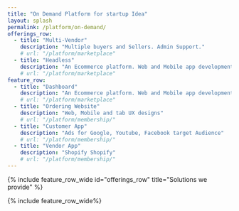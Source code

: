 ```yaml
---
title: "On Demand Platform for startup Idea"
layout: splash
permalink: /platform/on-demand/
offerings_row:
  - title: "Multi-Vendor"
    description: "Multiple buyers and Sellers. Admin Support."
    # url: "/platform/marketplace"
  - title: "Headless"
    description: "An Ecommerce platform. Web and Mobile app development"
    # url: "/platform/marketplace"
feature_row:
  - title: "Dashboard"
    description: "An Ecommerce platform. Web and Mobile app development"
    # url: "/platform/marketplace"
  - title: "Ordering Website"
    description: "Web, Mobile and tab UX designs"
    # url: "/platform/membership/"
  - title: "Customer App"
    description: "Ads for Google, Youtube, Facebook target Audience"
    # url: "/platform/membership/"
  - title: "Vendor App"
    description: "Shopify Shopify"
    # url: "/platform/membership/"
---
```


{% include feature_row_wide id="offerings_row" title="Solutions we provide" %}

{% include feature_row_wide%}


